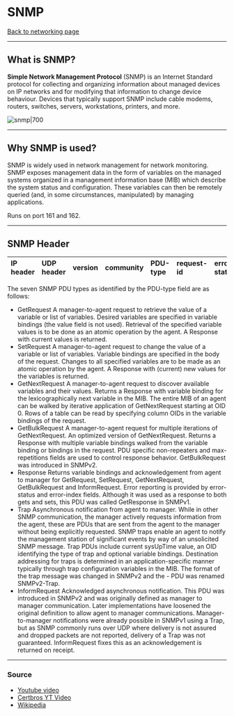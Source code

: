# SNMP
[Back to networking page](index.md)
- --
## What is SNMP?
**Simple Network Management Protocol** (SNMP) is an Internet Standard protocol for collecting and organizing information about managed devices on IP networks and for modifying that information to change device behaviour. Devices that typically support SNMP include cable modems, routers, switches, servers, workstations, printers, and more.

![snmp|700](https://upload.wikimedia.org/wikipedia/commons/thumb/2/26/SNMP_communication_principles_diagram.PNG/500px-SNMP_communication_principles_diagram.PNG)
- --
## Why SNMP is used?
SNMP is widely used in network management for network monitoring. SNMP exposes management data in the form of variables on the managed systems organized in a management information base (MIB) which describe the system status and configuration. These variables can then be remotely queried (and, in some circumstances, manipulated) by managing applications.

Runs on port 161 and 162.
- --
## SNMP Header

|IP header|UDP header|version|community|PDU-type|request-id|error-status|error-index|variable bindings|
|:--|:--|:--|:--|:--|:--|:--|:--|:--|

The seven SNMP PDU types as identified by the PDU-type field are as follows:

- GetRequest
	A manager-to-agent request to retrieve the value of a variable or list of variables. Desired variables are specified in variable bindings (the value field is not used). Retrieval of the specified variable values is to be done as an atomic operation by the agent. A Response with current values is returned.
- SetRequest
	A manager-to-agent request to change the value of a variable or list of variables. Variable bindings are specified in the body of the request. Changes to all specified variables are to be made as an atomic operation by the agent. A Response with (current) new values for the variables is returned.
- GetNextRequest
	A manager-to-agent request to discover available variables and their values. Returns a Response with variable binding for the lexicographically next variable in the MIB. The entire MIB of an agent can be walked by iterative application of GetNextRequest starting at OID 0. Rows of a table can be read by specifying column OIDs in the variable bindings of the request.
- GetBulkRequest
	A manager-to-agent request for multiple iterations of GetNextRequest. An optimized version of GetNextRequest. Returns a Response with multiple variable bindings walked from the variable binding or bindings in the request. PDU specific non-repeaters and max-repetitions fields are used to control response behavior. GetBulkRequest was introduced in SNMPv2.
- Response
	Returns variable bindings and acknowledgement from agent to manager for GetRequest, SetRequest, GetNextRequest, GetBulkRequest and InformRequest. Error reporting is provided by error-status and error-index fields. Although it was used as a response to both gets and sets, this PDU was called GetResponse in SNMPv1.
- Trap
	Asynchronous notification from agent to manager. While in other SNMP communication, the manager actively requests information from the agent, these are PDUs that are sent from the agent to the manager without being explicitly requested. SNMP traps enable an agent to notify the management station of significant events by way of an unsolicited SNMP message. Trap PDUs include current sysUpTime value, an OID identifying the type of trap and optional variable bindings. Destination addressing for traps is determined in an application-specific manner typically through trap configuration variables in the MIB. The format of the trap message was changed in SNMPv2 and the - PDU was renamed SNMPv2-Trap.
- InformRequest
	Acknowledged asynchronous notification. This PDU was introduced in SNMPv2 and was originally defined as manager to manager communication. Later implementations have loosened the original definition to allow agent to manager communications. Manager-to-manager notifications were already possible in SNMPv1 using a Trap, but as SNMP commonly runs over UDP where delivery is not assured and dropped packets are not reported, delivery of a Trap was not guaranteed. InformRequest fixes this as an acknowledgement is returned on receipt.
- --
### Source
- [Youtube video](https://youtu.be/2IXP0TkwNJU)
- [Certbros YT Video](https://youtu.be/Lq7j-QipNrI)
- [Wikipedia](https://en.wikipedia.org/wiki/Simple_Network_Management_Protocol)